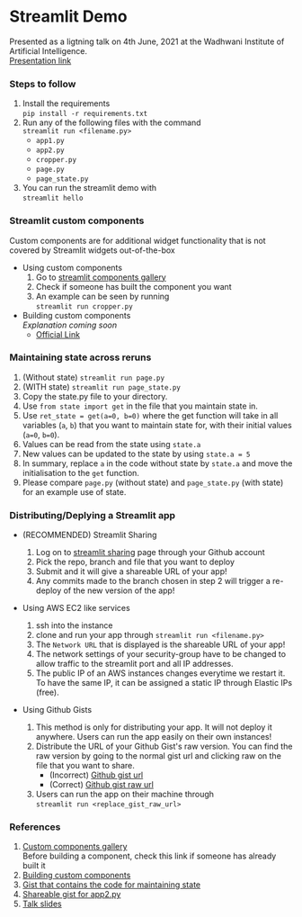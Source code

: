 # Streamlit Demo

Presented as a ligtning talk on 4th June, 2021 at the Wadhwani Institute of Artificial Intelligence.  
[Presentation link](https://docs.google.com/presentation/d/1evaObTTzYkH_zva2SCWoapq6LuLb2WP6pgcJ68wMDqI/edit?usp=sharing)

### Steps to follow 
1. Install the requirements  
`pip install -r requirements.txt`
2. Run any of the following files with the command  
`streamlit run <filename.py>`
   - `app1.py` 
   - `app2.py` 
   - `cropper.py` 
   - `page.py` 
   - `page_state.py` 
3. You can run the streamlit demo with  
`streamlit hello`

### Streamlit custom components
Custom components are for additional widget functionality that is not covered by Streamlit widgets out-of-the-box
- Using custom components
    1. Go to [streamlit components gallery](https://streamlit.io/gallery?type=components&category=featured)
    2. Check if someone has built the component you want
    3. An example can be seen by running  
	`streamlit run cropper.py`
- Building custom components  
	_Explanation coming soon_
    - [Official Link](https://docs.streamlit.io/en/stable/streamlit_components.html)


### Maintaining state across reruns
1. (Without state) `streamlit run page.py`
2. (WITH state) `streamlit run page_state.py`
3. Copy the state.py file to your directory.
4. Use `from state import get` in the file that you maintain state in.
5. Use `ret_state = get(a=0, b=0)` where the get function will take in all variables (`a`, `b`) that you want to maintain state for, with their initial values (`a=0`, `b=0`).
6. Values can be read from the state using `state.a`
7. New values can be updated to the state by using `state.a = 5`
8. In summary, replace `a` in the code without state by `state.a` and move the initialisation to the `get` function.
9. Please compare `page.py` (without state) and `page_state.py` (with state) for an example use of state.

### Distributing/Deplying a Streamlit app  
- (RECOMMENDED) Streamlit Sharing
    1. Log on to [streamlit sharing](https://streamlit.io/sharing) page through your Github account
    2. Pick the repo, branch and file that you want to deploy
    3. Submit and it will give a shareable URL of your app! 
    4. Any commits made to the branch chosen in step 2 will trigger a re-deploy of the new version of the app!
   
- Using AWS EC2 like services  
    1. ssh into the instance
    2. clone and run your app through `streamlit run <filename.py>`
    3. The `Network URL` that is displayed is the shareable URL of your app!
    4. The network settings of your security-group have to be changed to allow traffic to the streamlit port and all IP addresses.
    5. The public IP of an AWS instances changes everytime we restart it. To have the same IP, it can be assigned a static IP through Elastic IPs (free).

- Using Github Gists
    1. This method is only for distributing your app. It will not deploy it anywhere. Users can run the app easily on their own instances!
    2. Distribute the URL of your Github Gist's raw version. You can find the raw version by going to the normal gist url and clicking raw on the file that you want to share. 
       - (Incorrect) [Github gist url](https://gist.github.com/apugoneappu/42707b59c5a50f0f7a3fff0176f80431)
       - (Correct) [Github gist raw url](https://gist.githubusercontent.com/apugoneappu/42707b59c5a50f0f7a3fff0176f80431/raw/b0395e7f85f8631d126e79a7ace88f477ae68b6c/streamlit_demo.py)
    3. Users can run the app on their machine through  
	`streamlit run <replace_gist_raw_url>` 

### References   
1. [Custom components gallery](https://streamlit.io/gallery?type=components&category=featured)  
Before building a component, check this link if someone has already built it
2. [Building custom components](https://docs.streamlit.io/en/stable/streamlit_components.html)
3. [Gist that contains the code for maintaining state](https://gist.github.com/tvst/036da038ab3e999a64497f42de966a92)
4. [Shareable gist for app2.py](https://gist.githubusercontent.com/apugoneappu/42707b59c5a50f0f7a3fff0176f80431/raw/b0395e7f85f8631d126e79a7ace88f477ae68b6c/streamlit_demo.py)
5. [Talk slides](https://docs.google.com/presentation/d/1evaObTTzYkH_zva2SCWoapq6LuLb2WP6pgcJ68wMDqI/edit)
